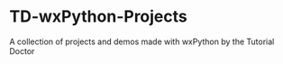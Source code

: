 # TD-wxPython-Projects
A collection of projects and demos made with wxPython by the Tutorial Doctor
